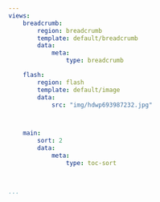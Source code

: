 ```yaml
---
views:
    breadcrumb:
        region: breadcrumb
        template: default/breadcrumb
        data:
            meta: 
                type: breadcrumb

    flash:
        region: flash
        template: default/image
        data:
            src: "img/hdwp693987232.jpg"



    main:
        sort: 2
        data:
            meta:
                type: toc-sort



...
```

